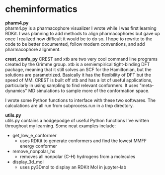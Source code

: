# cheminformatics

**pharm4.py**
<br>
pharm4.py is a pharmacophore visualizer I wrote while I was first learning
RDKit. I was planning to add methods to align pharmacophores but gave up once 
I realized how difficult it would be to do so. I hope to rewrite to the code 
to be better documented, follow modern conventions, and add pharmacophore 
alignment.

**crest_confs_py**
CREST and xtb are two very cool command line programs created by the Grimme 
group. xtb is a semiempirical tight-binding DFT package, meaning that it still 
solves an SCF for the Hamiltonian, but the solutions are parametrized. 
Basically it has the flexibility of DFT but the speed of MM. CREST is built off
xtb and has a lot of useful applications, particularly in using sampling to 
find relevant conformers. It uses "meta-dynamics" MD simulations to sample more
of the conformation space. 

I wrote some Python functions to interface with these two softwares. The 
calculations are all run from subprocess.run in a tmp directory. 

**utils.py**
<br>
utils.py contains a hodgepodge of useful Python functions I've written 
throughout my learning. Some neat examples include:
* get_low_e_conformer
  * uses RDKit to generate conformers and find the lowest MMFF energy conformer
* remove_nonpolar_hs
  * removes all nonpolar (C-H) hydrogens from a molecules
* display_3d_mol
  * uses py3Dmol to display an RDKit Mol in jupyter-lab
